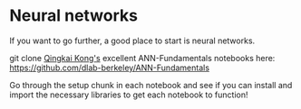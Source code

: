 # Neural networks

If you want to go further, a good place to start is neural networks. 

git clone [Qingkai Kong's](http://seismo.berkeley.edu/qingkaikong/) excellent ANN-Fundamentals notebooks here: https://github.com/dlab-berkeley/ANN-Fundamentals

Go through the setup chunk in each notebook and see if you can install and import the necessary libraries to get each notebook to function!
